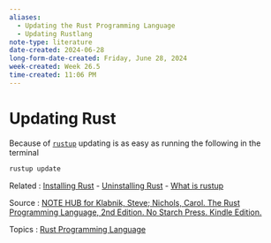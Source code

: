 ```yaml
---
aliases:
  - Updating the Rust Programming Language
  - Updating Rustlang
note-type: literature
date-created: 2024-06-28
long-form-date-created: Friday, June 28, 2024
week-created: Week 26.5
time-created: 11:06 PM
---
```


# Updating Rust

Because of [`rustup`](What%20is%20rustup.md) updating is as easy as running the following in the terminal

```sh
rustup update
```

Related : [Installing Rust](Installing%20Rust.md) - [Uninstalling Rust](Uninstalling%20Rust.md) - [What is rustup](What%20is%20rustup.md)

Source : [NOTE HUB for Klabnik, Steve; Nichols, Carol. The Rust Programming Language, 2nd Edition. No Starch Press. Kindle Edition.](NOTE%20HUB.md)

Topics : [Rust Programming Language](../4-hub-notes-🚉/Rust.md)
